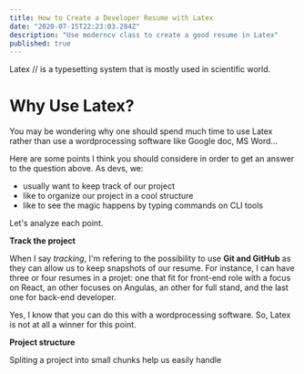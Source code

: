 ```yaml
---
title: How to Create a Developer Resume with Latex
date: "2020-07-15T22:23:03.284Z"
description: "Use moderncv class to create a good resume in Latex"
published: true
---
```


Latex // is a typesetting system that is mostly used in scientific world.

# Why Use Latex?
You may be wondering why one should spend much time to use Latex rather than use a wordprocessing software like Google doc, MS Word...

Here are some points I think you should considere in order to get an answer to the question above. As devs, we:

- usually want to keep track of our project
- like to organize our project in a cool structure
- like to see the magic happens by typing commands on CLI tools

Let's analyze each point.

**Track the project**

When I say *tracking*, I'm refering to the possibility to use **Git and GitHub** as they can allow us to keep snapshots of our resume. For instance, I can have three or four resumes in a projet: one that fit for front-end role with a focus on React, an other focuses on Angulas, an other for full stand, and the last one for back-end developer.

Yes, I know that you can do this with a wordprocessing software. So, Latex is not at all a winner for this point. 

**Project structure**

Spliting a project into small chunks help us easily handle